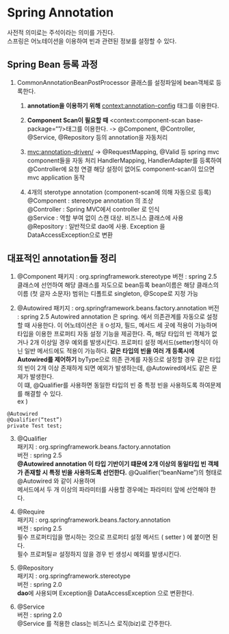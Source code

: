 # Spring Annotation

사전적 의미로는 주석이라는 의미를 가진다.   
스프링은 어노테이션을 이용하여 빈과 관련된 정보를 설정할 수 있다.    

## Spring Bean 등록 과정   

1. CommonAnnotationBeanPostProcessor 클래스를 설정파일에 bean객체로 등록한다.     
    1. **annotation을 이용하기 위해**
        <context:annotation-config> 태그를 이용한다. 

    2.  **Component Scan이 필요할 때**
        <context:component-scan base-package=“”/>태그를 이용한다.
        -> @Component, @Controller, @Service, @Repository 등의 annotation을 자동처리

    3. <mvc:annotation-driven/>
        -> @RequestMapping, @Valid 등 spring mvc component들을 자동 처리 HandlerMapping, HandlerAdapter를 등록하여 @Controller에 요청 연결 해당 설정이 없어도 component-scan이 있으면 mvc  application 동작

    4.  4개의 sterotype annotation (component-scan에 의해 자동으로 등록)    
        @Component : stereotype annotation 의 조상    
        @Controller : Spring MVC에서 controller 로 인식    
        @Service : 역할 부여 없이 스캔 대상. 비즈니스 클래스에 사용    
        @Repository : 일반적으로 dao에 사용. Exception 을 DataAccessException으로 변환   

## 대표적인 annotation들 정리

1. @Component
패키지 : org.springframework.stereotype
버전 : spring 2.5
클래스에 선언하여 해당 클래스를 자도으로 bean등록 
bean이름은 해당 클래스의 이름 (첫 글자 소문자)
범위는 디폴트로 singleton, @Scope로 지정 가능


2. @Autowired
패키지 : org.springframework.beans.factory.annotation
버전 : spring 2.5
Autowired annotation 은 spring. 에서 의존관계를 자동으로 설정할 때 사용한다. 
이 어노테이션은 ㅐㅇ성자, 필드, 메서드 세 곳에 적용이 가능하며 타입을 이용한 프로퍼티 자동 설정 기능을 제공한다.
즉, 해당 타입의 빈 객체가 없거나 2개 이상일 경우 예외를 발생시킨다. 
프로퍼티 설정 메서드(setter)형식이 아닌 일반 메서드에도 적용이 가능하다. 
**같은 타입의 빈을 여러 개 등록시에 Autowired를 제어하기**
byType으로 의존 관계를 자동으로 설정할 경우 같은 타입의 빈이 2개 이상 존재하게 되면 예외가 발생하는데, @Autowired에서도 같은 문제가 발생한다.  
이 떄, @Qualifier를 사용하면 동일한 타입의 빈 중 특정 빈을 사용하도록 하여문제를 해결할 수 있다.  
ex )
```
@Autowired
@Qualifier(“test”)
private Test test;
```

3. @Qualifier   
패키지 : org.springframework.beans.factory.annotation   
버전 : spring 2.5   
**@Autowired annotation 이 타입 기반이기 떄문에 2개 이상의 동일타입 빈 객체가 존재할 시 특정 빈을 사용하도록 선언한다.**
@Qualifier(“beanName”)의 형태로 @Autowired 와 같이 사용하며   
 메서드에서 두 개 이상의 파라미터를 사용할 경우에는 파라미터 앞에 선언해야 한다.   

4. @Require   
패키지 : org.springframework.beans.factory.annotation   
버전 : spring 2.5   
필수 프로퍼티임을 명시하는 것으로 프로퍼티 설정 메서드 ( setter ) 에 붙이면 된다.  
필수 프로퍼틸ㄹ 설정하지 않을 경우 빈 생성시 예외를 발생시킨다.  

5. @Repository    
패키지 : org.springframework.stereotype    
버전 : spring 2.0     
**dao**에 사용되며 Exception을 DataAccessException 으로 변환한다.    

6. @Service    
버전 : spring 2.0   
@Service 를 적용한 class는 비즈니스 로직(biz)로 간주한다.    